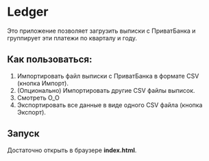 # Ledger

Это приложение позволяет загрузить выписки с ПриватБанка и группирует эти платежи по кварталу и году.

## Как пользоваться:

1. Импортировать файл выписки с ПриватБанка в формате CSV (кнопка Импорт).
2. (Опционально) Импортировать другие CSV файлы выписок.
3. Смотреть О_О
4. Экспортировать все данные в виде одного CSV файла (кнопка Экспорт).

## Запуск

Достаточно открыть в браузере **index.html**.
